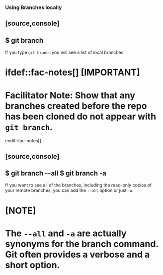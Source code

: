 ### Using Branches locally

[source,console]
----
$ git branch
----

If you type `git branch` you will see a list of local branches.

ifdef::fac-notes[]
[IMPORTANT]
====
Facilitator Note: Show that any branches created before the repo has been cloned do not appear with `git branch`.
====
endif::fac-notes[]

[source,console]
----
$ git branch --all
$ git branch -a
----

If you want to see all of the branches, including the read-only copies of your remote branches, you can add the `--all` option or just `-a`.

[NOTE]
====
The `--all` and `-a` are actually synonyms for the branch command. Git often provides a verbose and a short option.
====
